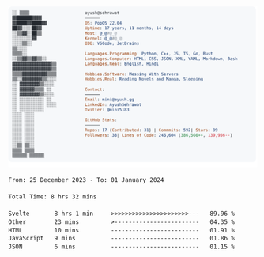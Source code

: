 <a href="https://github.com/AyushSehrawat/AyushSehrawat">
  <picture>
    <source media="(prefers-color-scheme: dark)" srcset="https://raw.githubusercontent.com/AyushSehrawat/AyushSehrawat/main/dark_mode.svg">
    <img alt="Andrew Grant's GitHub Profile README" src="https://raw.githubusercontent.com/AyushSehrawat/AyushSehrawat/main/light_mode.svg">
  </picture>
</a>

<!--START_SECTION:waka-->

```txt
From: 25 December 2023 - To: 01 January 2024

Total Time: 8 hrs 32 mins

Svelte       8 hrs 1 min     >>>>>>>>>>>>>>>>>>>>>>---   89.96 %
Other        23 mins         >------------------------   04.35 %
HTML         10 mins         -------------------------   01.91 %
JavaScript   9 mins          -------------------------   01.86 %
JSON         6 mins          -------------------------   01.15 %
```

<!--END_SECTION:waka-->

